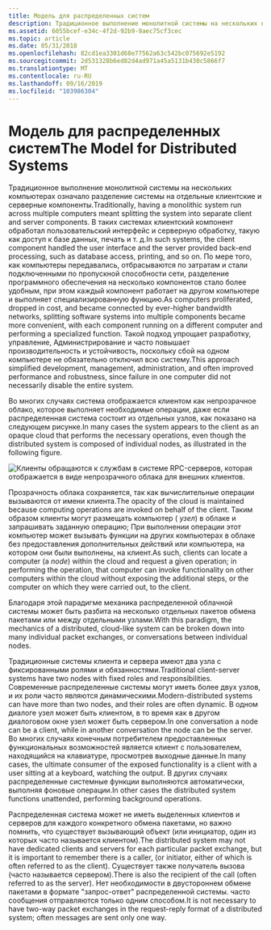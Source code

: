```yaml
---
title: Модель для распределенных систем
description: Традиционное выполнение монолитной системы на нескольких компьютерах означало разделение системы на отдельные клиентские и серверные компоненты.
ms.assetid: 6055bcef-e34c-4f2d-92b9-9aec75cf3cec
ms.topic: article
ms.date: 05/31/2018
ms.openlocfilehash: 82cd1ea3301d68e77562a63c542bc075692e5192
ms.sourcegitcommit: 2d531328b6ed82d4ad971a45a5131b430c5866f7
ms.translationtype: MT
ms.contentlocale: ru-RU
ms.lasthandoff: 09/16/2019
ms.locfileid: "103986304"
---
```

# <a name="the-model-for-distributed-systems"></a><span data-ttu-id="3a29b-103">Модель для распределенных систем</span><span class="sxs-lookup"><span data-stu-id="3a29b-103">The Model for Distributed Systems</span></span>

<span data-ttu-id="3a29b-104">Традиционное выполнение монолитной системы на нескольких компьютерах означало разделение системы на отдельные клиентские и серверные компоненты.</span><span class="sxs-lookup"><span data-stu-id="3a29b-104">Traditionally, having a monolithic system run across multiple computers meant splitting the system into separate client and server components.</span></span> <span data-ttu-id="3a29b-105">В таких системах клиентский компонент обработал пользовательский интерфейс и серверную обработку, такую как доступ к базе данных, печать и т. д.</span><span class="sxs-lookup"><span data-stu-id="3a29b-105">In such systems, the client component handled the user interface and the server provided back-end processing, such as database access, printing, and so on.</span></span> <span data-ttu-id="3a29b-106">По мере того, как компьютеры передавались, отбрасываются по затратам и стали подключенными по пропускной способности сети, разделение программного обеспечения на несколько компонентов стало более удобным, при этом каждый компонент работает на другом компьютере и выполняет специализированную функцию.</span><span class="sxs-lookup"><span data-stu-id="3a29b-106">As computers proliferated, dropped in cost, and became connected by ever-higher bandwidth networks, splitting software systems into multiple components became more convenient, with each component running on a different computer and performing a specialized function.</span></span> <span data-ttu-id="3a29b-107">Такой подход упрощает разработку, управление, Администрирование и часто повышает производительность и устойчивость, поскольку сбой на одном компьютере не обязательно отключил всю систему.</span><span class="sxs-lookup"><span data-stu-id="3a29b-107">This approach simplified development, management, administration, and often improved performance and robustness, since failure in one computer did not necessarily disable the entire system.</span></span>

<span data-ttu-id="3a29b-108">Во многих случаях система отображается клиентом как непрозрачное облако, которое выполняет необходимые операции, даже если распределенная система состоит из отдельных узлов, как показано на следующем рисунке.</span><span class="sxs-lookup"><span data-stu-id="3a29b-108">In many cases the system appears to the client as an opaque cloud that performs the necessary operations, even though the distributed system is composed of individual nodes, as illustrated in the following figure.</span></span>

![Клиенты обращаются к службам в системе RPC-серверов, которая отображается в виде непрозрачного облака для внешних клиентов.](images/indy-nodes.png)

<span data-ttu-id="3a29b-110">Прозрачность облака сохраняется, так как вычислительные операции вызываются от имени клиента.</span><span class="sxs-lookup"><span data-stu-id="3a29b-110">The opacity of the cloud is maintained because computing operations are invoked on behalf of the client.</span></span> <span data-ttu-id="3a29b-111">Таким образом клиенты могут размещать компьютер ( *узел*) в облаке и запрашивать заданную операцию; При выполнении операции этот компьютер может вызывать функции на других компьютерах в облаке без предоставления дополнительных действий или компьютера, на котором они были выполнены, на клиент.</span><span class="sxs-lookup"><span data-stu-id="3a29b-111">As such, clients can locate a computer (a *node*) within the cloud and request a given operation; in performing the operation, that computer can invoke functionality on other computers within the cloud without exposing the additional steps, or the computer on which they were carried out, to the client.</span></span>

<span data-ttu-id="3a29b-112">Благодаря этой парадигме механика распределенной облачной системы может быть разбита на несколько отдельных пакетов обмена пакетами или между отдельными узлами.</span><span class="sxs-lookup"><span data-stu-id="3a29b-112">With this paradigm, the mechanics of a distributed, cloud-like system can be broken down into many individual packet exchanges, or conversations between individual nodes.</span></span>

<span data-ttu-id="3a29b-113">Традиционные системы клиента и сервера имеют два узла с фиксированными ролями и обязанностями.</span><span class="sxs-lookup"><span data-stu-id="3a29b-113">Traditional client-server systems have two nodes with fixed roles and responsibilities.</span></span> <span data-ttu-id="3a29b-114">Современные распределенные системы могут иметь более двух узлов, и их роли часто являются динамическими.</span><span class="sxs-lookup"><span data-stu-id="3a29b-114">Modern-distributed systems can have more than two nodes, and their roles are often dynamic.</span></span> <span data-ttu-id="3a29b-115">В одном диалоге узел может быть клиентом, в то время как в другом диалоговом окне узел может быть сервером.</span><span class="sxs-lookup"><span data-stu-id="3a29b-115">In one conversation a node can be a client, while in another conversation the node can be the server.</span></span> <span data-ttu-id="3a29b-116">Во многих случаях конечным потребителем предоставленных функциональных возможностей является клиент с пользователем, находящийся на клавиатуре, просмотрев выходные данные.</span><span class="sxs-lookup"><span data-stu-id="3a29b-116">In many cases, the ultimate consumer of the exposed functionality is a client with a user sitting at a keyboard, watching the output.</span></span> <span data-ttu-id="3a29b-117">В других случаях распределенные системные функции выполняются автоматически, выполняя фоновые операции.</span><span class="sxs-lookup"><span data-stu-id="3a29b-117">In other cases the distributed system functions unattended, performing background operations.</span></span>

<span data-ttu-id="3a29b-118">Распределенная система может не иметь выделенных клиентов и серверов для каждого конкретного обмена пакетами, но важно помнить, что существует вызывающий объект (или инициатор, один из которых часто называется клиентом).</span><span class="sxs-lookup"><span data-stu-id="3a29b-118">The distributed system may not have dedicated clients and servers for each particular packet exchange, but it is important to remember there is a caller, (or initiator, either of which is often referred to as the client).</span></span> <span data-ttu-id="3a29b-119">Существует также получатель вызова (часто называется сервером).</span><span class="sxs-lookup"><span data-stu-id="3a29b-119">There is also the recipient of the call (often referred to as the server).</span></span> <span data-ttu-id="3a29b-120">Нет необходимости в двустороннем обмене пакетами в формате "запрос-ответ" распределенной системы. часто сообщения отправляются только одним способом.</span><span class="sxs-lookup"><span data-stu-id="3a29b-120">It is not necessary to have two-way packet exchanges in the request-reply format of a distributed system; often messages are sent only one way.</span></span>

 

 




